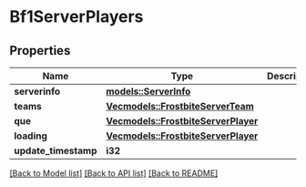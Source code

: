 # Bf1ServerPlayers

## Properties

Name | Type | Description | Notes
------------ | ------------- | ------------- | -------------
**serverinfo** | [**models::ServerInfo**](ServerInfo.md) |  | 
**teams** | [**Vec<models::FrostbiteServerTeam>**](FrostbiteServerTeam.md) |  | 
**que** | [**Vec<models::FrostbiteServerPlayer>**](FrostbiteServerPlayer.md) |  | 
**loading** | [**Vec<models::FrostbiteServerPlayer>**](FrostbiteServerPlayer.md) |  | 
**update_timestamp** | **i32** |  | 

[[Back to Model list]](../README.md#documentation-for-models) [[Back to API list]](../README.md#documentation-for-api-endpoints) [[Back to README]](../README.md)


